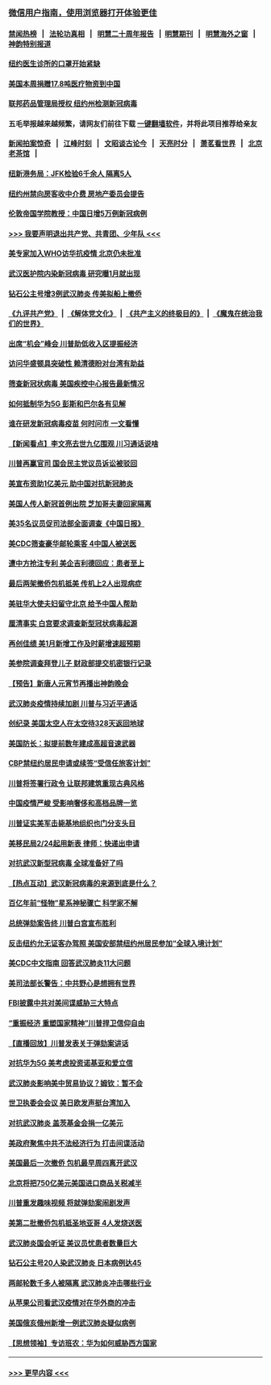 ### [微信用户指南，使用浏览器打开体验更佳](https://github.com/gfw-breaker/banned-news1/blob/master/indexes/wechat-guide.md?t=0)
#### [禁闻热榜](热点新闻.md?t=0)  &nbsp;&nbsp;|&nbsp;&nbsp; [法轮功真相](https://github.com/gfw-breaker/truth/blob/master/README.md?t=0) &nbsp;&nbsp;|&nbsp;&nbsp; [明慧二十周年报告](https://github.com/gfw-breaker/mh-reports/blob/master/README.md?t=0) &nbsp;&nbsp;|&nbsp;&nbsp;[明慧期刊](https://github.com/gfw-breaker/mh-qikan) &nbsp;&nbsp;|&nbsp;&nbsp; [明慧海外之窗](https://github.com/gfw-breaker/mh-news/blob/master/README.md?t=0) &nbsp;&nbsp;|&nbsp;&nbsp; [神韵特别报道](https://github.com/gfw-breaker/mh-news/blob/master/shenyun.md?t=0)
#### [纽约医生诊所的口罩开始紧缺](../pages/nsc412/n11853364.md?t=02090402) 
#### [美国本周捐赠17.8吨医疗物资到中国](../pages/nsc412/n11854269.md?t=02090402) 
#### [联邦药品管理局授权  纽约州检测新冠病毒](../pages/nsc412/n11853371.md?t=02090402) 
#### 五毛举报越来越频繁，请网友们前往下载 [一键翻墙软件](https://github.com/gfw-breaker/ssr-accounts)，并将此项目推荐给亲友
#### [新闻拍案惊奇](https://github.com/gfw-breaker/banned-news1/blob/master/pages/link4.md) &nbsp;&nbsp;|&nbsp;&nbsp; [江峰时刻](https://github.com/gfw-breaker/banned-news1/blob/master/pages/link4.md) &nbsp;&nbsp;|&nbsp;&nbsp; [文昭谈古论今](https://github.com/gfw-breaker/banned-news1/blob/master/pages/link4.md) &nbsp;&nbsp;|&nbsp;&nbsp; [天亮时分](https://github.com/gfw-breaker/banned-news1/blob/master/pages/link4.md) &nbsp;&nbsp;|&nbsp;&nbsp; [萧茗看世界](https://github.com/gfw-breaker/banned-news1/blob/master/pages/link4.md) &nbsp;&nbsp;|&nbsp;&nbsp; [北京老茶馆](https://github.com/gfw-breaker/banned-news1/blob/master/pages/link4.md) &nbsp;&nbsp;|&nbsp;&nbsp; 
#### [纽新港务局：JFK检验6千余人  隔离5人](../pages/nsc412/n11853366.md?t=02090402) 
#### [纽约州禁向房客收中介费  房地产委员会提告](../pages/nsc412/n11853360.md?t=02090402) 
#### [伦敦帝国学院教授：中国日增5万例新冠病例](../pages/nsc412/n11854174.md?t=02090402) 
#### [>>> 我要声明退出共产党、共青团、少年队 <<<](https://github.com/begood0513/goodnews/blob/master/quit/letter.md) 
#### [美专家加入WHO访华抗疫情 北京仍未批准](../pages/nsc412/n11854043.md?t=02090402) 
#### [武汉医护院内染新冠病毒 研究曝1月就出现](../pages/nsc412/n11852928.md?t=02090402) 
#### [钻石公主号增3例武汉肺炎 传美拟船上撤侨](../pages/nsc412/n11853240.md?t=02090402) 
#### [《九评共产党》](https://github.com/begood0513/9ping.md/blob/master/README.md) &nbsp;|&nbsp; [《解体党文化》](../../../../jtdwh.md/blob/master/README.md)  &nbsp;|&nbsp; [《共产主义的终极目的》](../../../../gczydzjmd.md/blob/master/README.md) &nbsp;|&nbsp; [《魔鬼在统治我们的世界》](../../../../mgztzwmdsj.md/blob/master/README.md) 
#### [出席“机会”峰会 川普助低收入区提振经济](../pages/nsc412/n11853232.md?t=02090402) 
#### [访问华盛顿具突破性 赖清德盼对台湾有助益](../pages/nsc412/n11853129.md?t=02090402) 
#### [筛查新冠状病毒 美国疾控中心报告最新情况](../pages/nsc412/n11853070.md?t=02090402) 
#### [如何抵制华为5G 彭斯和巴尔各有见解](../pages/nsc412/n11852535.md?t=02090402) 
#### [谁在研发新冠病毒疫苗 何时问市 一文看懂](../pages/nsc412/n11852840.md?t=02090402) 
#### [【新闻看点】李文亮去世九亿围观 川习通话说啥](../pages/nsc412/n11852360.md?t=02090402) 
#### [川普再赢官司 国会民主党议员诉讼被驳回](../pages/nsc412/n11852287.md?t=02090402) 
#### [美宣布资助1亿美元 助中国对抗新冠肺炎](../pages/nsc412/n11852531.md?t=02090402) 
#### [美国人传人新冠首例出院 芝加哥夫妻回家隔离](../pages/nsc412/n11852452.md?t=02090402) 
#### [美35名议员促司法部全面调查《中国日报》](../pages/nsc412/n11852435.md?t=02090402) 
#### [美CDC筛查豪华邮轮乘客 4中国人被送医](../pages/nsc412/n11852085.md?t=02090402) 
#### [遭中方抢注专利 美企吉利德回应：患者至上](../pages/nsc412/n11852037.md?t=02090402) 
#### [最后两架撤侨包机抵美 传机上2人出现病症](../pages/nsc412/n11852173.md?t=02090402) 
#### [美驻华大使夫妇留守北京 给予中国人帮助](../pages/nsc412/n11852165.md?t=02090402) 
#### [厘清事实 白宫要求调查新型冠状病毒起源](../pages/nsc412/n11852106.md?t=02090402) 
#### [再创佳绩 美1月新增工作及时薪增速超预期](../pages/nsc412/n11852174.md?t=02090402) 
#### [美参院调查拜登儿子 财政部提交机密银行记录](../pages/nsc412/n11851808.md?t=02090402) 
#### [【预告】新唐人元宵节再播出神韵晚会](../pages/nsc412/n11843192.md?t=02090402) 
#### [武汉肺炎疫情持续加剧 川普与习近平通话](../pages/nsc412/n11851613.md?t=02090402) 
#### [创纪录 美国太空人在太空待328天返回地球](../pages/nsc412/n11851266.md?t=02090402) 
#### [美国防长：拟提前数年建成高超音速武器](../pages/nsc412/n11850959.md?t=02090402) 
#### [CBP禁纽约居民申请或续签“受信任旅客计划”](../pages/nsc412/n11850857.md?t=02090402) 
#### [川普将签署行政令 让联邦建筑重现古典风格](../pages/nsc412/n11850654.md?t=02090402) 
#### [中国疫情严峻 受影响奢侈和高档品牌一览](../pages/nsc412/n11850319.md?t=02090402) 
#### [川普证实美军击毙基地组织也门分支头目](../pages/nsc412/n11850383.md?t=02090402) 
#### [美移民局2/24起用新表 律师：快递出申请](../pages/nsc412/n11848220.md?t=02090402) 
#### [对抗武汉新型冠病毒 全球准备好了吗](../pages/nsc412/n11850142.md?t=02090402) 
#### [【热点互动】武汉新冠病毒的来源到底是什么？](../pages/nsc412/n11849749.md?t=02090402) 
#### [百亿年前“怪物”星系神秘骤亡 科学家不解](../pages/nsc412/n11849863.md?t=02090402) 
#### [总统弹劾案告终 川普白宫宣布胜利](../pages/nsc412/n11849985.md?t=02090402) 
#### [反击纽约允无证客办驾照  美国安部禁纽约州居民参加“全球入境计划”](../pages/nsc412/n11849828.md?t=02090402) 
#### [美CDC中文指南 回答武汉肺炎11大问题](../pages/nsc412/n11849703.md?t=02090402) 
#### [美司法部长警告：中共野心是想拥有世界](../pages/nsc412/n11849769.md?t=02090402) 
#### [FBI披露中共对美间谍威胁三大特点](../pages/nsc412/n11849700.md?t=02090402) 
#### [“重振经济 重塑国家精神”川普捍卫信仰自由](../pages/nsc412/n11849641.md?t=02090402) 
#### [【直播回放】川普发表关于弹劾案讲话](../pages/nsc412/n11849472.md?t=02090402) 
#### [对抗华为5G 美考虑投资诺基亚和爱立信](../pages/nsc412/n11849510.md?t=02090402) 
#### [武汉肺炎影响美中贸易协议？姆钦：暂不会](../pages/nsc412/n11849497.md?t=02090402) 
#### [世卫执委会会议 美日欧发声挺台湾加入](../pages/nsc412/n11849433.md?t=02090402) 
#### [对抗武汉肺炎 盖茨基金会捐一亿美元](../pages/nsc412/n11848953.md?t=02090402) 
#### [美政府聚焦中共不法经济行为 打击间谍活动](../pages/nsc412/n11849322.md?t=02090402) 
#### [美国最后一次撤侨 包机最早周四离开武汉](../pages/nsc412/n11849395.md?t=02090402) 
#### [北京将把750亿美元美国进口商品关税减半](../pages/nsc412/n11848896.md?t=02090402) 
#### [川普重发趣味视频 将就弹劾案闹剧发声](../pages/nsc412/n11848715.md?t=02090402) 
#### [美第二批撤侨包机抵圣地亚哥 4人发烧送医](../pages/nsc412/n11847923.md?t=02090402) 
#### [武汉肺炎国会听证 美议员忧患者数量巨大](../pages/nsc412/n11844851.md?t=02090402) 
#### [钻石公主号20人染武汉肺炎 日本病例达45](../pages/nsc412/n11847823.md?t=02090402) 
#### [两邮轮数千多人被隔离 武汉肺炎冲击哪些行业](../pages/nsc412/n11847456.md?t=02090402) 
#### [从苹果公司看武汉疫情对在华外商的冲击](../pages/nsc412/n11847586.md?t=02090402) 
#### [美国俄亥俄州新增一例武汉肺炎疑似病例](../pages/nsc412/n11847714.md?t=02090402) 
#### [【思想领袖】专访班农：华为如何威胁西方国家](../pages/nsc412/n11847306.md?t=02090402) 

----
#### [ >>> 更早内容 <<< ](../indexes/nsc412-earlier.md)
